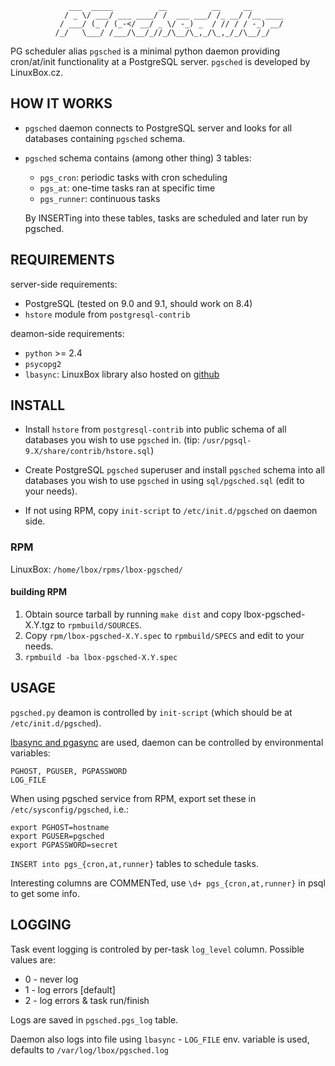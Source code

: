 
                 ___  _____          __          __     __       
                / _ \/ ___/ ___ ____/ /  ___ ___/ /_ __/ /__ ____
               / ___/ (_ / (_-</ __/ _ \/ -_) _  / // / / -_) __/
              /_/   \___/ /___/\__/_//_/\__/\_,_/\_,_/_/\__/_/

PG scheduler alias `pgsched` is a minimal python daemon providing cron/at/init
functionality at a PostgreSQL server. `pgsched` is developed by LinuxBox.cz.

HOW IT WORKS
------------
 * `pgsched` daemon connects to PostgreSQL server and looks for all databases
	containing `pgsched` schema.
 * `pgsched` schema contains (among other thing) 3 tables:
	* `pgs_cron`:   periodic tasks with cron scheduling
	* `pgs_at`:     one-time tasks ran at specific time
	* `pgs_runner`: continuous tasks

	By INSERTing into these tables, tasks are scheduled and later run by
	pgsched.

REQUIREMENTS
------------
server-side requirements:

 * PostgreSQL (tested on 9.0 and 9.1, should work on 8.4)
 * `hstore` module from `postgresql-contrib`

deamon-side requirements:

 * `python` >= 2.4
 * `psycopg2`
 * `lbasync`: LinuxBox library also hosted on [github](https://github.com/linuxbox-cz/lbasync)


INSTALL
-------

 * Install `hstore` from `postgresql-contrib` into public schema of all databases
   you wish to use `pgsched` in. (tip: `/usr/pgsql-9.X/share/contrib/hstore.sql`)

 * Create PostgreSQL `pgsched` superuser and install `pgsched` schema into all
   databases you wish to use `pgsched` in using `sql/pgsched.sql` (edit to your needs).

 * If not using RPM, copy `init-script` to `/etc/init.d/pgsched` on daemon side.

### RPM

LinuxBox: `/home/lbox/rpms/lbox-pgsched/`

#### building RPM

 1. Obtain source tarball by running `make dist` and copy lbox-pgsched-X.Y.tgz
	to `rpmbuild/SOURCES`.
 2. Copy `rpm/lbox-pgsched-X.Y.spec` to `rpmbuild/SPECS` and edit to your
	needs.
 3. `rpmbuild -ba lbox-pgsched-X.Y.spec`


USAGE
-----

`pgsched.py` deamon is controlled by `init-script` (which should be at
`/etc/init.d/pgsched`).

[lbasync and pgasync](https://github.com/linuxbox-cz/lbasync) are used, daemon
can be controlled by environmental variables:

	PGHOST, PGUSER, PGPASSWORD
	LOG_FILE

When using pgsched service from RPM, export set these in `/etc/sysconfig/pgsched`, i.e.:

	export PGHOST=hostname                                                                                        
	export PGUSER=pgsched                                                                                        
	export PGPASSWORD=secret
	
`INSERT into pgs_{cron,at,runner}` tables to schedule tasks.

Interesting columns are COMMENTed, use `\d+ pgs_{cron,at,runner}` in psql to
get some info.

LOGGING
-------
Task event logging is controled by per-task `log_level` column. Possible values are:

 * 0 - never log
 * 1 - log errors [default]
 * 2 - log errors & task run/finish

Logs are saved in `pgsched.pgs_log` table.

Daemon also logs into file using `lbasync` - `LOG_FILE` env. variable is used,
defaults to `/var/log/lbox/pgsched.log`
